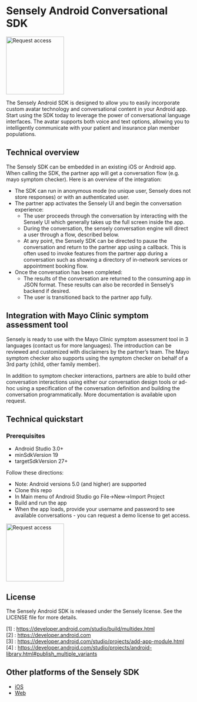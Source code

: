 # Sensely Android Conversational SDK

<a href="https://tinyurl.com/senselysdk"><img src="https://cl.ly/ca1a088639e6/request-access-button.png" alt="Request access" width="157"></a>

The Sensely Android SDK is designed to allow you to easily incorporate custom avatar technology and conversational content in your Android app. Start using the SDK today to leverage the power of conversational language interfaces. The avatar supports both voice and text options, allowing you to intelligently communicate with your patient and insurance plan member populations.

## Technical overview

The Sensely SDK can be embedded in an existing iOS or Android app. When calling the SDK, the partner app will get a conversation flow (e.g. mayo symptom checker). Here is an overview of the integration:

* The SDK can run in anonymous mode (no unique user, Sensely does not store responses) or with an authenticated user.
* The partner app activates the Sensely UI and begin the conversation experience:
    * The user proceeds through the conversation by interacting with the Sensely UI which generally takes up the full screen inside the app.
    * During the conversation, the sensely conversation engine will direct a user through a flow, described below.
    * At any point, the Sensely SDK can be directed to pause the conversation and return to the partner app using a callback. This is often used to invoke features from the partner app during a conversation such as showing a directory of in-network services or appointment booking flow. 
* Once the conversation has been completed:
    * The results of the conversation are returned to the consuming app in JSON format. These results can also be recorded in Sensely’s backend if desired.
    * The user is transitioned back to the partner app fully.

## Integration with Mayo Clinic symptom assessment tool

Sensely is ready to use with the Mayo Clinic symptom assessment tool in 3 languages (contact us for more languages). The introduction can be reviewed and customized with disclaimers by the partner’s team. The Mayo symptom checker also supports using the symptom checker on behalf of a 3rd party (child, other family member).

In addition to symptom checker interactions, partners are able to build other conversation interactions using either our conversation design tools or ad-hoc using a specification of the conversation definition and building the conversation programmatically. More documentation is available upon request. 

## Technical quickstart

### Prerequisites
* Android Studio 3.0+
* minSdkVersion 19
* targetSdkVersion 27+

Follow these directions:
* Note: Android versions 5.0 (and higher) are supported
* Clone this repo
* In Main menu of Android Studio go File->New->Import Project
* Build and run the app
* When the app loads, provide your username and password to see available conversations - you can request a demo license to get access.

<a href="https://tinyurl.com/senselysdk"><img src="https://cl.ly/ca1a088639e6/request-access-button.png" alt="Request access" width="157"></a>

## License

The Sensely Android SDK is released under the Sensely license. See the LICENSE file for more details.

[1] : https://developer.android.com/studio/build/multidex.html <br>
[2] : https://developer.android.com <br>
[3] : https://developer.android.com/studio/projects/add-app-module.html <br>
[4] : https://developer.android.com/studio/projects/android-library.html#publish_multiple_variants

## Other platforms of the Sensely SDK
* [iOS](https://github.com/Sensely/SDK-iOS/)
* [Web](https://github.com/Sensely/SDK-Web)
